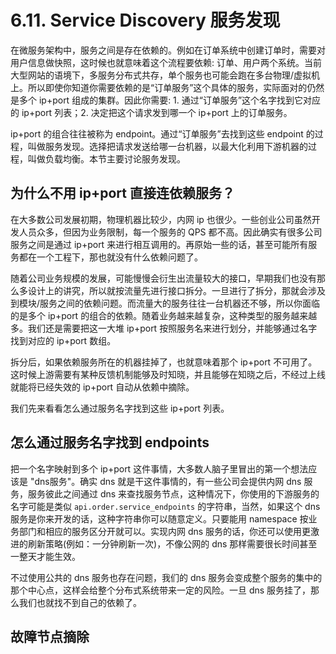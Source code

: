 # 6.11. Service Discovery 服务发现

在微服务架构中，服务之间是存在依赖的。例如在订单系统中创建订单时，需要对用户信息做快照，这时候也就意味着这个流程要依赖: 订单、用户两个系统。当前大型网站的语境下，多服务分布式共存，单个服务也可能会跑在多台物理/虚拟机上。所以即使你知道你需要依赖的是“订单服务”这个具体的服务，实际面对的仍然是多个 ip+port 组成的集群。因此你需要: 1. 通过“订单服务”这个名字找到它对应的 ip+port 列表；2. 决定把这个请求发到哪一个 ip+port 上的订单服务。

ip+port 的组合往往被称为 endpoint。通过“订单服务”去找到这些 endpoint 的过程，叫做服务发现。选择把请求发送给哪一台机器，以最大化利用下游机器的过程，叫做负载均衡。本节主要讨论服务发现。

## 为什么不用 ip+port 直接连依赖服务？

在大多数公司发展初期，物理机器比较少，内网 ip 也很少。一些创业公司虽然开发人员众多，但因为业务限制，每一个服务的 QPS 都不高。因此确实有很多公司服务之间是通过 ip+port 来进行相互调用的。再原始一些的话，甚至可能所有服务都在一个工程下，那也就没有什么依赖问题了。

随着公司业务规模的发展，可能慢慢会衍生出流量较大的接口，早期我们也没有那么多设计上的讲究，所以就按流量先进行接口拆分。一旦进行了拆分，那就会涉及到模块/服务之间的依赖问题。而流量大的服务往往一台机器还不够，所以你面临的是多个 ip+port 的组合的依赖。随着业务越来越复杂，这种类型的服务越来越多。我们还是需要把这一大堆 ip+port 按照服务名来进行划分，并能够通过名字找到对应的 ip+port 数组。

拆分后，如果依赖服务所在的机器挂掉了，也就意味着那个 ip+port 不可用了。这时候上游需要有某种反馈机制能够及时知晓，并且能够在知晓之后，不经过上线就能将已经失效的 ip+port 自动从依赖中摘除。

我们先来看看怎么通过服务名字找到这些 ip+port 列表。

## 怎么通过服务名字找到 endpoints

把一个名字映射到多个 ip+port 这件事情，大多数人脑子里冒出的第一个想法应该是 "dns服务"。确实 dns 就是干这件事情的，有一些公司会提供内网 dns 服务，服务彼此之间通过 dns 来查找服务节点，这种情况下，你使用的下游服务的名字可能是类似 `api.order.service_endpoints` 的字符串，当然，如果这个 dns 服务是你来开发的话，这种字符串你可以随意定义。只要能用 namespace 按业务部门和相应的服务区分开就可以。实现内网 dns 服务的话，你还可以使用更激进的刷新策略(例如：一分钟刷新一次)，不像公网的 dns 那样需要很长时间甚至一整天才能生效。

不过使用公共的 dns 服务也存在问题，我们的 dns 服务会变成整个服务的集中的那个中心点，这样会给整个分布式系统带来一定的风险。一旦 dns 服务挂了，那么我们也就找不到自己的依赖了。

## 故障节点摘除

